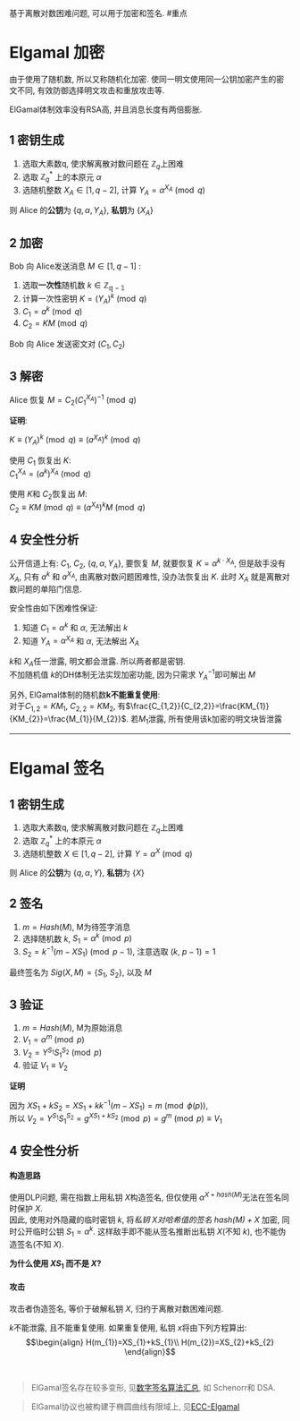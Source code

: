 基于离散对数困难问题, 可以用于加密和签名. #重点

# Elgamal 加密

由于使用了随机数, 所以又称随机化加密. 使同一明文使用同一公钥加密产生的密文不同, 有效防御选择明文攻击和重放攻击等.

ElGamal体制效率没有RSA高, 并且消息长度有两倍膨胀.

## 1 密钥生成

1. 选取大素数q, 使求解离散对数问题在 $\mathbb{Z}_{q}$上困难
2. 选取 $\mathbb{Z}_{q}^*$ 上的本原元 $\alpha$
3. 选随机整数 $X_{A}\in \left[1, q-2\right]$, 计算 $Y_{A}=\alpha^{X_{A}}\pmod q$

则 Alice 的**公钥**为 $\{q, \alpha, Y_{A}\}$, **私钥**为 $\{X_A\}$

## 2 加密
Bob 向 Alice发送消息 $M\in\left[1, q-1\right]$ :

1. 选取**一次性**随机数 $k\in \mathbb{Z_{q-1}}$
2. 计算一次性密钥 $K=(Y_{A})^{k}\pmod q$
3. $C_{1}=a^{k}\pmod q$
4. $C_{2}=KM\pmod q$

Bob 向 Alice 发送密文对 $\left(C_{1}, C_{2}\right)$

## 3 解密

Alice 恢复 $M=C_{2}(C_{1}^{X_{A}})^{-1}\pmod q$

**证明**:

$K\equiv(Y_{A})^{k}\pmod q\equiv (a^{X_{A}})^k\pmod q$

使用 $C_1$ 恢复出 $K$:  
$C_{1}^{X_{A}}=(a^{k})^{X_{A}}\pmod q$

使用 $K$和 $C_{2}$恢复出 $M$:  
$C_{2}\equiv KM\pmod q\equiv (a^{X_{A}})^{k}M\pmod q$

## 4 安全性分析

公开信道上有: $C_{1}$, $C_{2}$, $\{q, \alpha, Y_{A}\}$, 要恢复 $M$, 就要恢复 $K=\alpha^{k\cdot X_{A}}$, 但是敌手没有 $X_{A}$, 只有 $a^{k}$ 和 $a^{X_{A}}$, 由离散对数问题困难性, 没办法恢复出 $K$. 此时 $X_{A}$ 就是离散对数问题的单陷门信息.

安全性由如下困难性保证:  

1. 知道 $C_{1}=\alpha^{k}$ 和 $\alpha$, 无法解出 $k$
2. 知道 $Y_{A}=\alpha^{X_{A}}$ 和 $\alpha$, 无法解出 $X_{A}$

$k$和 $X_{A}$任一泄露, 明文都会泄露. 所以两者都是密钥.   
不加随机值 $k$的DH体制无法实现加密功能, 因为只需求 $Y_{A}^{-1}$即可解出 $M$

另外, ElGamal体制的随机数**k不能重复使用**:  
对于$C_{1,2}=KM_{1}$, $C_{2,2}=KM_{2}$, 有$\frac{C_{1,2}}{C_{2,2}}=\frac{KM_{1}}{KM_{2}}=\frac{M_{1}}{M_{2}}$. 若$M_{1}$泄露, 所有使用该k加密的明文块皆泄露

***

# Elgamal 签名

## 1 密钥生成

1. 选取大素数q, 使求解离散对数问题在 $\mathbb{Z}_{q}$上困难
2. 选取 $\mathbb{Z}_{q}^*$ 上的本原元 $\alpha$
3. 选随机整数 $X\in \left[1, q-2\right]$, 计算 $Y=\alpha^{X}\pmod q$

则 Alice 的**公钥**为 $\{q, \alpha, Y\}$, **私钥**为 $\{X\}$

## 2 签名

1. $m=Hash(M)$, M为待签字消息
2. 选择随机数 $k$, $S_{1}=\alpha^{k}\pmod p$
3. $S_{2}=k^{-1}(m-XS_{1})\pmod {p-1}$, 注意选取 $(k,\ p-1)=1$

最终签名为 $Sig(X, M)=\{S_{1},\ S_{2}\}$, 以及 $M$

## 3 验证

1. $m=Hash(M)$, M为原始消息
1. $V_{1}=\alpha^{m}\pmod p$
2. $V_{2}=Y^{S_{1}}S_{1}^{S_{2}}\pmod p$
3. 验证 $V_{1}\equiv V_{2}$

**证明**

因为 $XS_{1}+kS_{2}=XS_{1}+kk^{-1}(m-XS_{1})=m \pmod{\phi(p)}$,  
所以 $V_{2}=Y^{S_{1}}S_{1}^{S_{2}}=g^{XS_{1}+kS_{2}}\pmod p=g^{m}\pmod p\equiv V_{1}$


## 4 安全性分析

#### 构造思路

使用DLP问题, 需在指数上用私钥 $X$构造签名, 但仅使用 $\alpha^{X+hash(M)}$无法在签名同时保护 $X$.    
因此, 使用对外隐藏的临时密钥 $k$, 将*私钥 $X$对哈希值的签名 $hash(M)+X$* 加密, 同时公开临时公钥 $S_{1}=\alpha^{k}$. 这样敌手即不能从签名推断出私钥 $X$(不知 $k$), 也不能伪造签名(不知 $X$).

**为什么使用 $XS_{1}$ 而不是 $X$?**

#### 攻击

攻击者伪造签名, 等价于破解私钥 $X$, 归约于离散对数困难问题.

$k$不能泄露, 且不能重复使用. 如果重复使用, 私钥 $x$将由下列方程算出:
$$\begin{align}
H(m_{1})=XS_{1}+kS_{1}\\
H(m_{2})=XS_{2}+kS_{2}
\end{align}$$

<br>

> ElGamal签名存在较多变形, 见[数字签名算法汇总](数字签名.md), 如 Schenorr和 DSA.

> ElGamal协议也被构建于椭圆曲线有限域上, 见[ECC-Elgamal](ECC/ECC-Elgamal公钥加密.md)